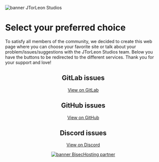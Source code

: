 ![banner JTorLeon Studios](https://gitlab.com/scs_torleon/hub-awesome-dungeon/-/raw/main/assets/BH_JTL_Header2.png)

# Select your preferred choice

To satisfy all members of the community, we decided to create this web page where you can choose your favorite site or talk about your problem/issues/suggestions with the JTorLeon Studios team. Below you have the buttons to be redirected to the different services. Thank you for your support and love!

<div style="text-align:center">

  <p> 
    <h2>GitLab issues</h2>
    <a href="https://github.com/jtorleonstudios/JTorleon" class="btn" title="Open the redirection to GitLab website">
      View on GitLab
    </a>
    <br>
  </p>

  <p> 
    <h2>GitHub issues</h2>
    <a href="https://github.com/jtorleonstudios/JTorleon" class="btn" title="Open the redirection to GitHub website">
      View on GitHub
    </a>
    <br>
  </p>

  <p> 
    <h2>Discord issues</h2>
    <a href="https://github.com/jtorleonstudios/JTorleon" class="btn" title="Open the redirection to discord server">
      View on Discord
    </a>
    <br>
  </p>

  <p>
    <a href="banner BisecHosting partner" title="https://www.bisecthosting.com/jtlelisa"><img src="https://gitlab.com/scs_torleon/hub-awesome-dungeon/-/raw/main/assets/bisec.png" alt="banner BisecHosting partner"/></a>
  </p>
  
</div>
 
